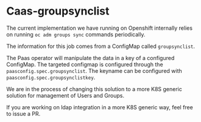 # Caas-groupsynclist

The current implementation we have running on Openshift internally relies on
running `oc adm groups sync` commands periodically.

The information for this job comes from a ConfigMap called `groupsynclist`.

The Paas operator will manipulate the data in a key of a configured ConfigMap. The targeted configmap is 
configured through the `paasconfig.spec.groupsynclist`. The keyname can be configured with `paasconfig.spec.groupsynclistkey`.

We are in the process of changing this solution to a more K8S generic solution for
management of Users and Groups.

If you are working on ldap integration in a more K8S generic way, feel free to
issue a PR.
